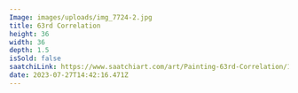 ```yaml
---
Image: images/uploads/img_7724-2.jpg
title: 63rd Correlation
height: 36
width: 36
depth: 1.5
isSold: false
saatchiLink: https://www.saatchiart.com/art/Painting-63rd-Correlation/189576/9060495/view
date: 2023-07-27T14:42:16.471Z
---
```

